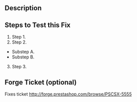 <!--
Thank you for contributing to the PrestaShop project!
This text is a template text for your GitHub pull request description. Click the "Preview" button to see how it displays.

Please provide a general summary of your changes in the title field above, following this naming convention:
"[<type>] <category> : <short description>".

<type> can be:
* [-] for a bug fix.
* [*] for an improvement.
* [+] for a new feature.

<category> can be:
* FO : Related to the Front Office. Default theme (images, CSS, JavaScript, etc.), 'front' controllers, etc.
* BO : Related to the Back Office. BO theme, 'admin' controllers, images, CSS, JavaScript, etc.
* CORE : Related to the core of the software itself Classes, controllers, etc.
* MO : Modules. Please specify the module's name in the content of commit message.

Sample title: "[-] FO : Fix cart warning for IE9."

IMPORTANT: Your commits' names MUST also follow this convention. For more details, please read http://doc.prestashop.com/display/PS16/How+to+write+a+commit+message

Guidelines:
* PrestaShop 1.7 development happens on the 'develop' branch
* PrestaShop 1.6 development happens on the '1.6.1.x' branch -- and only accept bugfixes, not improvements/new features.
* Don't target the 'master' branch!
* Make sure your local branch is up to date before commiting your changes!
* Your code MUST respect the PSR-2 Coding Style: http://doc.prestashop.com/display/PS16/Coding+Standards !
* Use 'git rebase' (in the command line) to squash/fixup unnecessary commits into only one commit, or to remove "Merge branch XXX:" commits.
-->


## Description

<!--
Please enter a few sentences describing the overall goals of the pull request's commit(s). 
You should be as descriptive as possible: the more details you give, the quicker your PR can be reviewed!

Explain the motivation for making this change. What existing problem does the pull request solve? Why is it the best way to solve it? Give us as much details as possible: you want to convince the PS Core team that your PR must be merged :)
Describe any possible limitations, side effects, etc.

Reference any other pull requests that might be related (for instance, if you are rebasing a PR from another branch).
-->


## Steps to Test this Fix

<!--
Describe the exact steps you've done to test that the code works. Remove the unecessary steps below :)
-->

1. Step 1.
2. Step 2.
  * Substep A.
  * Substep B.
3. Step 3.


## Forge Ticket (optional)

<!--
If you are fixing a Forge ticket, please give its full URL here. If not, delete this section.

For instance:
 -->

Fixes ticket http://forge.prestashop.com/browse/PSCSX-5555
